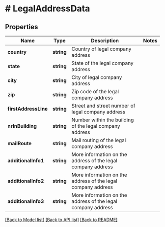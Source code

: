 # # LegalAddressData

## Properties

Name | Type | Description | Notes
------------ | ------------- | ------------- | -------------
**country** | **string** | Country of legal company address || ISO 3166 |
**state** | **string** | State of the legal company address || ISO 3166 |
**city** | **string** | City of legal company address |
**zip** | **string** | Zip code of the legal company address |
**firstAddressLine** | **string** | Street and street number of legal company address |
**nrInBuilding** | **string** | Number within the building of the legal company address || Can be NULL | [optional]
**mailRoute** | **string** | Mail routing of the legal company address || Can be NULL | [optional]
**additionalInfo1** | **string** | More information on the address of the legal company address || Can be NULL | [optional]
**additionalInfo2** | **string** | More information on the address of the legal company address || Can be NULL | [optional]
**additionalInfo3** | **string** | More information on the address of the legal company address || Can be NULL | [optional]

[[Back to Model list]](../../README.md#models) [[Back to API list]](../../README.md#endpoints) [[Back to README]](../../README.md)

